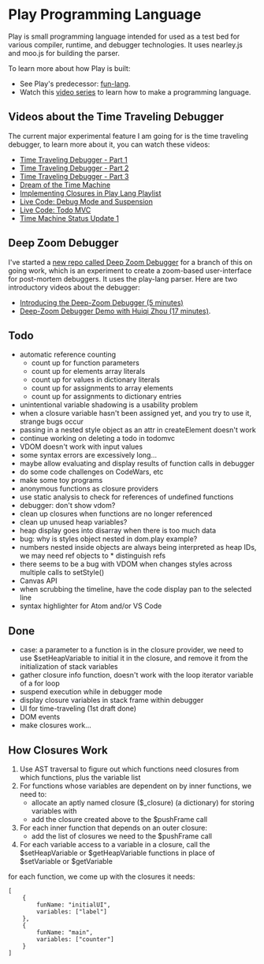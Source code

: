 # Play Programming Language

Play is small programming language intended for used as a test bed
for various compiler, runtime, and debugger technologies.
It uses nearley.js and moo.js for building the parser.

To learn more about how Play is built:

* See Play's predecessor: [fun-lang](https://github.com/airportyh/fun-lang).
* Watch this [video series](https://www.youtube.com/playlist?list=PLSq9OFrD2Q3DasoOa54Vm9Mr8CATyTbLF)
to learn how to make a programming language.

## Videos about the Time Traveling Debugger

The current major experimental feature I am going for is the time traveling debugger,
to learn more about it, you can watch these videos:

* [Time Traveling Debugger - Part 1](https://www.youtube.com/watch?v=pDOLtvPjYXM)
* [Time Traveling Debugger - Part 2](https://www.youtube.com/watch?v=dTv9aDZqEkI)
* [Time Traveling Debugger - Part 3](https://www.youtube.com/watch?v=esvlb3ss14A)
* [Dream of the Time Machine](https://www.youtube.com/watch?v=xwhm7g9GjuY)
* [Implementing Closures in Play Lang Playlist](https://www.youtube.com/playlist?list=PLSq9OFrD2Q3Aw1Q4NuIZq9c87FDw_EN-S)
* [Live Code: Debug Mode and Suspension](https://www.youtube.com/watch?v=dkuhfht93vQ&list=PLSq9OFrD2Q3BKZs7E-Un55QYzeoiaeSTk)
* [Live Code: Todo MVC](https://www.youtube.com/watch?v=5kr0p2RddSw&list=PLSq9OFrD2Q3BpxGnJXrhtDyN39p1UYU9z)
* [Time Machine Status Update 1](https://www.youtube.com/watch?v=USyEofrn2aI)

## Deep Zoom Debugger

I've started a [new repo called Deep Zoom Debugger](https://github.com/airportyh/deep-zoom-debugger) for a branch of this on going work, which is an experiment to create a zoom-based user-interface for
post-mortem debuggers. It uses the play-lang parser. Here are two introductory videos
about the debugger:

* [Introducing the Deep-Zoom Debugger (5 minutes)](https://www.youtube.com/watch?v=QE54x1ahHa4)
* [Deep-Zoom Debugger Demo with Huiqi Zhou (17 minutes)](https://www.youtube.com/watch?v=lVb9bt7wDy8&t).

## Todo

* automatic reference counting
    * count up for function parameters
    * count up for elements array literals
    * count up for values in dictionary literals
    * count up for assignments to array elements
    * count up for assignments to dictionary entries
* unintentional variable shadowing is a usability problem
* when a closure variable hasn't been assigned yet, and you try to use it, strange bugs occur
* passing in a nested style object as an attr in createElement doesn't work
* continue working on deleting a todo in todomvc
* VDOM doesn't work with input values
* some syntax errors are excessively long...
* maybe allow evaluating and display results of function calls in debugger
* do some code challenges on CodeWars, etc
* make some toy programs
* anonymous functions as closure providers
* use static analysis to check for references of undefined functions
* debugger: don't show vdom?
* clean up closures when functions are no longer referenced
* clean up unused heap variables?
* heap display goes into disarray when there is too much data
* bug: why is styles object nested in dom.play example?
* numbers nested inside objects are always being interpreted as heap IDs, we may need ref objects to * distinguish refs
* there seems to be a bug with VDOM when changes styles across multiple calls to setStyle()
* Canvas API
* when scrubbing the timeline, have the code display pan to the selected line
* syntax highlighter for Atom and/or VS Code

## Done

* case: a parameter to a function is in the closure provider, we need to use
$setHeapVariable to initial it in the closure, and remove it from the initialization
of stack variables
* gather closure info function, doesn't work with the loop iterator variable of a for loop
* suspend execution while in debugger mode
* display closure variables in stack frame within debugger
* UI for time-traveling (1st draft done)
* DOM events
* make closures work...

## How Closures Work

1. Use AST traversal to figure out which functions need closures from which functions,
plus the variable list
2. For functions whose variables are dependent on by inner functions, we need to:
    * allocate an aptly named closure ($<fun name>\_closure) (a dictionary) for storing variables with
    * add the closure created above to the $pushFrame call
3. For each inner function that depends on an outer closure:
    * add the list of closures we need to the $pushFrame call
4. For each variable access to a variable in a closure, call the $setHeapVariable or
$getHeapVariable functions in place of $setVariable or $getVariable


for each function, we come up with the closures it needs:

    [
        {
            funName: "initialUI",
            variables: ["label"]
        },
        {
            funName: "main",
            variables: ["counter"]
        }
    ]
